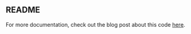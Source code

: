 ## README

For more documentation, check out the blog post about this code [here](http://andybromberg.com/sentiment-analysis).
